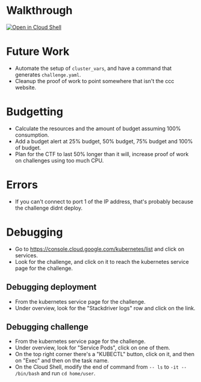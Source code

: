 # Walkthrough
[![Open in Cloud Shell](https://gstatic.com/cloudssh/images/open-btn.png)](https://console.cloud.google.com/cloudshell/open?git_repo=https://github.com/google/google-ctf&tutorial=infrastructure/kubernetes/walkthrough.md)

# Future Work
 - Automate the setup of `cluster_vars`, and have a command that generates `challenge.yaml`.
 - Cleanup the proof of work to point somewhere that isn't the ccc website.

# Budgetting
 - Calculate the resources and the amount of budget assuming 100% consumption.
 - Add a budget alert at 25% budget, 50% budget, 75% budget and 100% of budget.
 - Plan for the CTF to last 50% longer than it will, increase proof of work on challenges using too much CPU.

# Errors
 - If you can't connect to port 1 of the IP address, that's probably because the challenge didnt deploy.

# Debugging
 - Go to https://console.cloud.google.com/kubernetes/list and click on services.
 - Look for the challenge, and click on it to reach the kubernetes service page for the challenge.

## Debugging deployment
 - From the kubernetes service page for the challenge.
 - Under overview, look for the "Stackdriver logs" row and click on the link.

## Debugging challenge
 - From the kubernetes service page for the challenge.
 - Under overview, look for "Service Pods", click on one of them.
 - On the top right corner there's a "KUBECTL" button, click on it, and then on "Exec" and then on the task name.
 - On the Cloud Shell, modify the end of command from `-- ls` to `-it -- /bin/bash` and run `cd home/user`.
